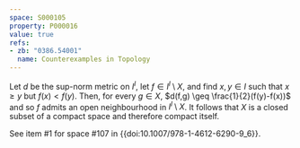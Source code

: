 ```yaml
---
space: S000105
property: P000016
value: true
refs:
- zb: "0386.54001"
  name: Counterexamples in Topology
---
```


Let $d$ be the sup-norm metric on $I^I$, let $f\in I^I\setminus X$, and find $x,y\in I$ such that $x\geq y$ but $f(x)< f(y)$. Then, for every $g\in X$, $d(f,g) \geq \frac{1}{2}(f(y)-f(x))$ and so $f$ admits an open neighbourhood in $I^I\setminus X$. It follows that $X$ is a closed subset of a compact space and therefore compact itself.

See item #1 for space #107 in {{doi:10.1007/978-1-4612-6290-9_6}}.
